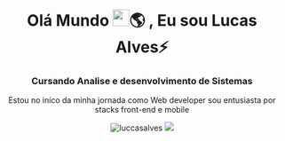 <h1 align="center">Olá Mundo <img src="https://raw.githubusercontent.com/kaueMarques/kaueMarques/master/hi.gif" width="30px">🌎 , Eu sou Lucas Alves⚡</h1>
<h3 align="center">Cursando Analise e desenvolvimento de Sistemas</h3>



<p align="center"> Estou no iníco da minha jornada como Web developer sou entusiasta por stacks front-end e mobile</p>  
<p align="center"><img src="https://github-readme-stats.vercel.app/api?username=luccasalves&show_icons=true&theme=dark" alt="luccasalves"/> <img src="https://github-readme-stats.vercel.app/api/top-langs/?username=luccasalves&&layout=compact)"(https://github.com/luccasalves/github-readme-stats)></p>  
<link rel="stylesheet" href="https://cdn.jsdelivr.net/gh/devicons/devicon@v2.10.1/devicon.min.css">
<p align="center">

<img scr="https://raw.githubusercontent.com/devicons/devicon/master/icons/csharp/csharp-original.svg">
<img scr=""
<i class="devicon-css3-plain"></i>
</p> 
 

